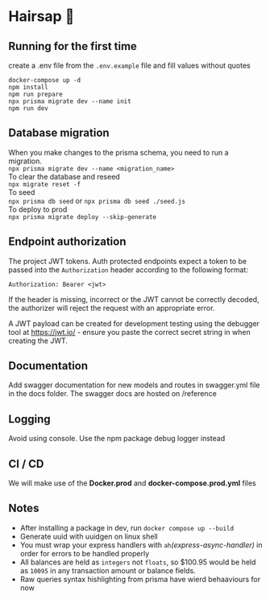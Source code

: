 # Hairsap :haircut:

## Running for the first time

create a .env file from the `.env.example` file and fill values without quotes

```
docker-compose up -d
npm install
npm run prepare
npx prisma migrate dev --name init
npm run dev
```

## Database migration

When you make changes to the prisma schema, you need to run a migration.\
`npx prisma migrate dev --name <migration_name>`\
To clear the database and reseed \
`npx migrate reset -f` \
To seed \
`npx prisma db seed` or `npx prisma db seed ./seed.js`\
To deploy to prod\
`npx prisma migrate deploy --skip-generate`

## Endpoint authorization

The project JWT tokens. Auth protected endpoints expect a token to be passed into the `Authorization` header according to the following format:

`Authorization: Bearer <jwt>`

If the header is missing, incorrect or the JWT cannot be correctly decoded, the authorizer will reject the request with an appropriate error.

A JWT payload can be created for development testing using the debugger tool at https://jwt.io/ - ensure you paste the correct secret string in when creating the JWT.

## Documentation

Add swagger documentation for new models and routes in swagger.yml file in the docs folder.
The swagger docs are hosted on /reference

## Logging

Avoid using console. Use the npm package debug logger instead

## CI / CD

We will make use of the **Docker.prod** and **docker-compose.prod.yml** files

## Notes

- After installing a package in dev, run `docker compose up --build`
- Generate uuid with uuidgen on linux shell
- You must wrap your express handlers with `ah`_(express-async-handler)_ in order for errors to be handled properly
- All balances are held as `integers` not `floats`, so $100.95 would be held as `10095` in any transaction amount or balance fields.
- Raw queries syntax hishlighting from prisma have wierd behaaviours for now
